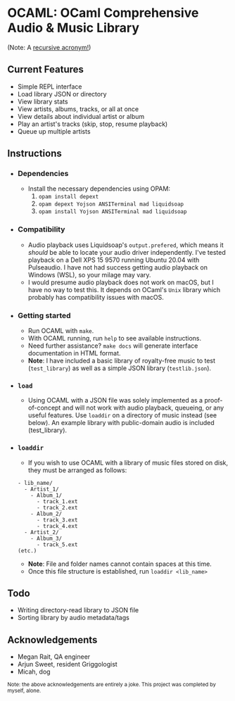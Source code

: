 # OCAML: OCaml Comprehensive Audio & Music Library
(Note: A [recursive acronym!](https://en.wikipedia.org/wiki/Recursive_acronym))
## Current Features
- Simple REPL interface
- Load library JSON or directory
- View library stats
- View artists, albums, tracks, or all at once
- View details about individual artist or album
- Play an artist's tracks (skip, stop, resume playback)
- Queue up multiple artists
## Instructions
- ### Dependencies
  - Install the necessary dependencies using OPAM:
    1. `opam install depext`
    2. `opam depext Yojson ANSITerminal mad liquidsoap`
    3. `opam install Yojson ANSITerminal mad liquidsoap`
- ### Compatibility
  - Audio playback uses Liquidsoap's `output.prefered`, which means it *should* be able to locate your audio driver independently. I've tested playback on a Dell XPS 15 9570 running Ubuntu 20.04 with Pulseaudio. I have not had success getting audio playback on Windows (WSL), so your milage may vary.
  - I would presume audio playback does not work on macOS, but I have no way to test this. It depends on OCaml's `Unix` library which probably has compatibility issues with macOS.
- ### Getting started
  - Run OCAML with `make`.
  - With OCAML running, run `help` to see available instructions.
  - Need further assistance? `make docs` will generate interface documentation in HTML format.
  - **Note**: I have included a basic library of royalty-free music to test (`test_library`) as well as a simple JSON library (`testlib.json`).
- ### `load`
  - Using OCAML with a JSON file was solely implemented as a proof-of-concept and will not work with audio playback, queueing, or any useful features. Use `loaddir` on a directory of music instead (see below). An example library with public-domain audio is included (test_library).
- ### `loaddir`
  - If you wish to use OCAML with a library of music files stored on disk, they must be arranged as follows:
  ```
  - lib_name/
    - Artist_1/
      - Album_1/
        - track_1.ext
        - track_2.ext
      - Album_2/
        - track_3.ext
        - track_4.ext
    - Artist_2/
      - Album_3/
        - track_5.ext
  (etc.)
  ```
  - **Note**: File and folder names cannot contain spaces at this time.
  - Once this file structure is established, run `loaddir <lib_name>`
## Todo
- Writing directory-read library to JSON file
- Sorting library by audio metadata/tags
## Acknowledgements
- Megan Rait, QA engineer
- Arjun Sweet, resident Griggologist
- Micah, dog

<sup>Note: the above acknowledgements are entirely a joke. This project was completed by myself, alone.</sup>
